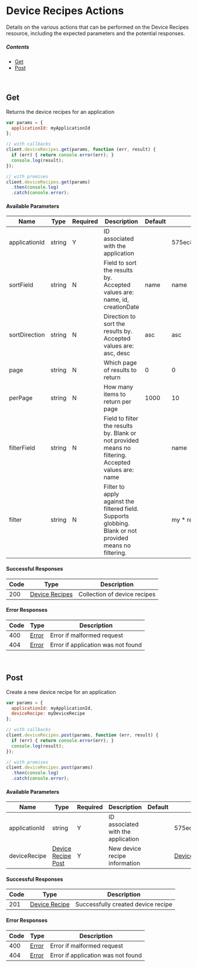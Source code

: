 # Device Recipes Actions

Details on the various actions that can be performed on the
Device Recipes resource, including the expected
parameters and the potential responses.

##### Contents

*   [Get](#get)
*   [Post](#post)

<br/>

## Get

Returns the device recipes for an application

```javascript
var params = {
  applicationId: myApplicationId
};

// with callbacks
client.deviceRecipes.get(params, function (err, result) {
  if (err) { return console.error(err); }
  console.log(result);
});

// with promises
client.deviceRecipes.get(params)
  .then(console.log)
  .catch(console.error);
```

#### Available Parameters

| Name | Type | Required | Description | Default | Example |
| ---- | ---- | -------- | ----------- | ------- | ------- |
| applicationId | string | Y | ID associated with the application |  | 575ec8687ae143cd83dc4a97 |
| sortField | string | N | Field to sort the results by. Accepted values are: name, id, creationDate | name | name |
| sortDirection | string | N | Direction to sort the results by. Accepted values are: asc, desc | asc | asc |
| page | string | N | Which page of results to return | 0 | 0 |
| perPage | string | N | How many items to return per page | 1000 | 10 |
| filterField | string | N | Field to filter the results by. Blank or not provided means no filtering. Accepted values are: name |  | name |
| filter | string | N | Filter to apply against the filtered field. Supports globbing. Blank or not provided means no filtering. |  | my * recipe |

#### Successful Responses

| Code | Type | Description |
| ---- | ---- | ----------- |
| 200 | [Device Recipes](_schemas.md#device-recipes) | Collection of device recipes |

#### Error Responses

| Code | Type | Description |
| ---- | ---- | ----------- |
| 400 | [Error](_schemas.md#error) | Error if malformed request |
| 404 | [Error](_schemas.md#error) | Error if application was not found |

<br/>

## Post

Create a new device recipe for an application

```javascript
var params = {
  applicationId: myApplicationId,
  deviceRecipe: myDeviceRecipe
};

// with callbacks
client.deviceRecipes.post(params, function (err, result) {
  if (err) { return console.error(err); }
  console.log(result);
});

// with promises
client.deviceRecipes.post(params)
  .then(console.log)
  .catch(console.error);
```

#### Available Parameters

| Name | Type | Required | Description | Default | Example |
| ---- | ---- | -------- | ----------- | ------- | ------- |
| applicationId | string | Y | ID associated with the application |  | 575ec8687ae143cd83dc4a97 |
| deviceRecipe | [Device Recipe Post](_schemas.md#device-recipe-post) | Y | New device recipe information |  | [Device Recipe Post Example](_schemas.md#device-recipe-post-example) |

#### Successful Responses

| Code | Type | Description |
| ---- | ---- | ----------- |
| 201 | [Device Recipe](_schemas.md#device-recipe) | Successfully created device recipe |

#### Error Responses

| Code | Type | Description |
| ---- | ---- | ----------- |
| 400 | [Error](_schemas.md#error) | Error if malformed request |
| 404 | [Error](_schemas.md#error) | Error if application was not found |
